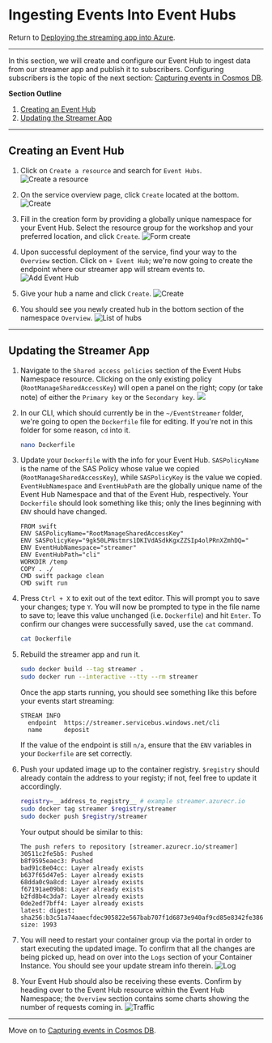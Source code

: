 # Ingesting Events Into Event Hubs
Return to [Deploying the streaming app into Azure](ACI.md).



---



In this section, we will create and configure our Event Hub to ingest data from our streamer app and publish it to subscribers. Configuring subscribers is the topic of the next section: [Capturing events in Cosmos DB](LogicApps.md).

**Section Outline**
1. [Creating an Event Hub](#creating-an-event-hub)
1. [Updating the Streamer App](#updating-the-streamer-app)



---



## Creating an Event Hub

1. Click on `Create a resource` and search for `Event Hubs`.
  ![Create a resource](EventHubs/1.png)

1. On the service overview page, click `Create` located at the bottom.
  ![Create](EventHubs/2.png)

1. Fill in the creation form by providing a globally unique namespace for your Event Hub. Select the resource group for the workshop and your preferred location, and click `Create`.
  ![Form create](EventHubs/3.png)

1. Upon successful deployment of the service, find your way to the `Overview` section. Click on `+ Event Hub`; we're now going to create the endpoint where our streamer app will stream events to.
  ![Add Event Hub](EventHubs/4.png)

1. Give your hub a name and click `Create`.
  ![Create](EventHubs/5.png)

1. You should see you newly created hub in the bottom section of the namespace `Overview`.
  ![List of hubs](EventHubs/6.png)



---



## Updating the Streamer App

1. Navigate to the `Shared access policies` section of the Event Hubs Namespace resource. Clicking on the only existing policy (`RootManageSharedAccessKey`) will open a panel on the right; copy (or take note) of either the `Primary key` or the `Secondary key`.
    ![](EventHubs/7.png)

1. In our CLI, which should currently be in the `~/EventStreamer` folder, we're going to open the `Dockerfile` file for editing. If you're not in this folder for some reason, `cd` into it.
    ```sh
    nano Dockerfile
    ```

1. Update your `Dockerfile` with the info for your Event Hub. `SASPolicyName` is the name of the SAS Policy whose value we copied (`RootManageSharedAccessKey`), while `SASPolicyKey` is the value we copied. `EventHubNamespace` and `EventHubPath` are the globally unique name of the Event Hub Namespace and that of the Event Hub, respectively. Your `Dockerfile` should look something like this; only the lines beginning with `ENV` should have changed.
    ```
    FROM swift
    ENV SASPolicyName="RootManageSharedAccessKey"
    ENV SASPolicyKey="9gk50LPNstmrs1DKIVdASdkKgxZZSIp4olPRnXZmhDQ="
    ENV EventHubNamespace="streamer"
    ENV EventHubPath="cli"
    WORKDIR /temp
    COPY . ./
    CMD swift package clean
    CMD swift run
    ```

1. Press `Ctrl + X` to exit out of the text editor. This will prompt you to save your changes; type `Y`. You will now be prompted to type in the file name to save to; leave this value unchanged (i.e. `Dockerfile`) and hit `Enter`. To confirm our changes were successfully saved, use the `cat` command.
    ```sh
    cat Dockerfile
    ```

1. Rebuild the streamer app and run it.
    ```sh
    sudo docker build --tag streamer .
    sudo docker run --interactive --tty --rm streamer
    ```
    Once the app starts running, you should see something like this before your events start streaming:
    ```
    STREAM INFO
      endpoint	https://streamer.servicebus.windows.net/cli
      name		deposit
    ```
    If the value of the endpoint is still `n/a`, ensure that the `ENV` variables in your `Dockerfile` are set correctly.

1. Push your updated image up to the container registry. `$registry` should already contain the address to your registy; if not, feel free to update it accordingly.
    ```sh
    registry=__address_to_registry__ # example streamer.azurecr.io
    sudo docker tag streamer $registry/streamer
    sudo docker push $registry/streamer
    ```
    Your output should be similar to this:
    ```
    The push refers to repository [streamer.azurecr.io/streamer]
    30511c2fe5b5: Pushed
    b8f9595eaec3: Pushed
    bad91c8e04cc: Layer already exists
    b637f65d47e5: Layer already exists
    68dda0c9a8cd: Layer already exists
    f67191ae09b8: Layer already exists
    b2fd8b4c3da7: Layer already exists
    0de2edf7bff4: Layer already exists
    latest: digest: sha256:b3c51a74aaecfdec905822e567bab707f1d6873e940af9cd85e8342fe386867a size: 1993
    ```

1. You will need to restart your container group via the portal in order to start executing the updated image. To confirm that all the changes are being picked up, head on over into the `Logs` section of your Container Instance. You should see your update stream info therein.
  ![Log](EventHubs/8.png)

1. Your Event Hub should also be receiving these events. Confirm by heading over to the Event Hub resource within the Event Hub Namespace; the `Overview` section contains some charts showing the number of requests coming in.
  ![Traffic](EventHubs/9.png)

---



Move on to [Capturing events in Cosmos DB](LogicApps.md).
